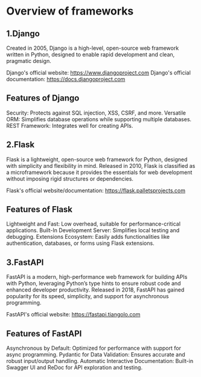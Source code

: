 # Overview of frameworks
## 1.Django

Created in 2005, Django is a high-level, open-source web framework written in Python, designed to enable rapid development and clean, pragmatic design.

Django's official website: https://www.djangoproject.com
Django's official documentation: https://docs.djangoproject.com

## Features of Django
Security: Protects against SQL injection, XSS, CSRF, and more.
Versatile ORM: Simplifies database operations while supporting multiple databases.
REST Framework: Integrates well for creating APIs.

## 2.Flask

Flask is a lightweight, open-source web framework for Python, designed with simplicity and flexibility in mind. Released in 2010, Flask is classified as a microframework because it provides the essentials for web development without imposing rigid structures or dependencies.

Flask's official website/documentation: https://flask.palletsprojects.com

## Features of Flask
Lightweight and Fast: Low overhead, suitable for performance-critical applications.
Built-In Development Server: Simplifies local testing and debugging.
Extensions Ecosystem: Easily adds functionalities like authentication, databases, or forms using Flask extensions.

## 3.FastAPI

FastAPI is a modern, high-performance web framework for building APIs with Python, leveraging Python’s type hints to ensure robust code and enhanced developer productivity. Released in 2018, FastAPI has gained popularity for its speed, simplicity, and support for asynchronous programming.

FastAPI's official website: https://fastapi.tiangolo.com

## Features of FastAPI
Asynchronous by Default: Optimized for performance with support for async programming.
Pydantic for Data Validation: Ensures accurate and robust input/output handling.
Automatic Interactive Documentation: Built-in Swagger UI and ReDoc for API exploration and testing.


    




